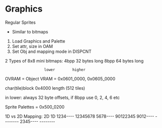 # Graphics

Regular Sprites

- Similar to bitmaps

1. Load Graphics and Palette
2. Set attr, size in OAM
3. Set Obj and mapping mode in DISPCNT

2 Types of 8x8 mini bitmaps:
4bpp 32 bytes long
8bpp 64 bytes long

                      lower        higher
OVRAM = Object VRAM = 0x0601_0000, 0x0605_0000

char(tile)block 0x4000 length (512 tiles)

in lower: always 32 byte offsets, if 8bpp use 0, 2, 4, 6 etc

Sprite Palettes = 0x500_0200

1D vs 2D Mapping:
2D          1D
1234----    12345678
5678----    90122345
9012----    --------
2345----    --------


